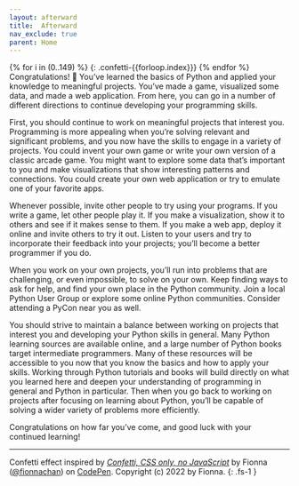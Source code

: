 ```yaml
---
layout: afterward
title:  Afterward
nav_exclude: true
parent: Home
---
```

{% for i in (0..149) %}
 &#32;
 {: .confetti-{{forloop.index}}}
{% endfor %}
Congratulations! 🎉 You’ve learned the basics of Python and applied your
knowledge to meaningful projects. You’ve made a game, visualized some
data, and made a web application. From here, you can go in a number of
different directions to continue developing your programming skills.

First, you should continue to work on meaningful projects that interest
you. Programming is more appealing when you’re solving relevant and
significant problems, and you now have the skills to engage in a variety
of projects. You could invent your own game or write your own version of
a classic arcade game. You might want to explore some data that’s
important to you and make visualizations that show interesting patterns
and connections. You could create your own web application or try to
emulate one of your favorite apps.

Whenever possible, invite other people to try using your programs. If
you write a game, let other people play it. If you make a visualization,
show it to others and see if it makes sense to them. If you make a web
app, deploy it online and invite others to try it out. Listen to your
users and try to incorporate their feedback into your projects; you’ll
become a better programmer if you do.

When you work on your own projects, you’ll run into problems that are
challenging, or even impossible, to solve on your own. Keep finding ways
to ask for help, and find your own place in the Python community. Join a
local Python User Group or explore some online Python communities.
Consider attending a PyCon near you as well.

You should strive to maintain a balance between working on projects that
interest you and developing your Python skills in general. Many Python
learning sources are available online, and a large number of Python
books target intermediate programmers. Many of these resources will be
accessible to you now that you know the basics and how to apply your
skills. Working through Python tutorials and books will build directly
on what you learned here and deepen your understanding of programming in
general and Python in particular. Then when you go back to working on
projects after focusing on learning about Python, you’ll be capable of
solving a wider variety of problems more efficiently.

Congratulations on how far you’ve come, and good luck with your
continued learning!

---

Confetti effect inspired by [*Confetti, CSS only, no JavaScript*](https://codepen.io/fionnachan/pen/EvaqOB) by Fionna \([@fionnachan](https://codepen.io/fionnachan)\) on [CodePen](https://codepen.io/). Copyright (c) 2022 by Fionna.
{: .fs-1 }
